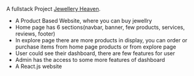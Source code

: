 
A fullstack Project [Jewellery Heaven](https://niche-products-website-b04de.web.app).

- A Product Based Website, where you can buy jewellry
- Home page has 6 sections(navbar, banner, few products, services, reviews, footer)
- In explore page there are more products in display, you can order or purchase items from home page products or from explore page
- User could see their dashboard, there are few features for user
- Admin has the access to some more features of dashboard
- A React.js website

